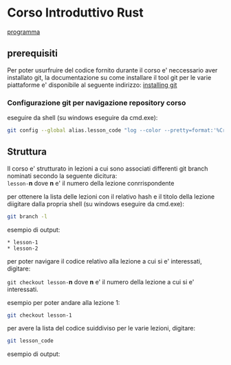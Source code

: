 # Corso Introduttivo Rust

[programma](https://github.com/RustRome/corso-rust/blob/master/Programma.md)

## prerequisiti

Per poter usurfruire del codice fornito durante il corso e' neccessario
aver installato git, la documentazione su come installare il tool git per
le varie piattaforme e' disponibile al seguente indirizzo:
[installing git](https://git-scm.com/book/en/v2/Getting-Started-Installing-Git)

### Configurazione git per navigazione repository corso

eseguire da shell (su windows eseguire da cmd.exe):

```bash
git config --global alias.lesson_code "log --color --pretty=format:'%Cred%h%Creset -%C(yellow)%d%Creset %s' --abbrev-commit --reverse"
```

## Struttura

Il corso e' strutturato in lezioni a cui sono associati differenti git branch
nominati secondo la seguente dicitura:  
`lesson-`**n** dove **n** e' il numero della lezione conrrispondente

per ottenere la lista delle lezioni con il relativo hash e il titolo della lezione
diigitare dalla propria shell (su windows eseguire da cmd.exe):

```bash
git branch -l
```
esempio di output:
```
* lesson-1
* lesson-2 
```

per poter navigare il codice relativo alla lezione a cui si e' interessati, digitare:

`git checkout lesson-`**n** dove **n** e' il numero della lezione a cui si e' interessati.

esempio per poter andare alla lezione 1:
```bash
git checkout lesson-1
```

per avere la lista del codice suiddiviso per le varie lezioni, digitare:
```bash
git lesson_code
```
esempio di output:
```
```